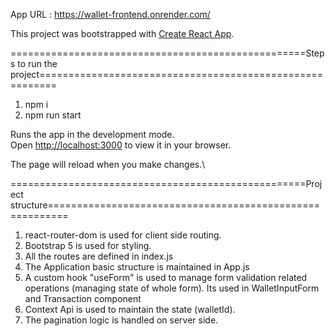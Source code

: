 App URL :     https://wallet-frontend.onrender.com/

This project was bootstrapped with [Create React App](https://github.com/facebook/create-react-app).

===================================================Steps to run the project=========================================================
1. npm i
2. npm run start

Runs the app in the development mode.\
Open [http://localhost:3000](http://localhost:3000) to view it in your browser.

The page will reload when you make changes.\

===================================================Project structure=========================================================

1. react-router-dom is used for client side routing.
2. Bootstrap 5 is used for styling.
3. All the routes are defined in index.js
4. The Application basic structure is maintained in App.js
5. A custom hook "useForm" is used to manage form validation related operations (managing state of whole form). Its used in WalletInputForm and Transaction component
6. Context Api is used to maintain the state (walletId).
7. The pagination logic is handled on server side.
